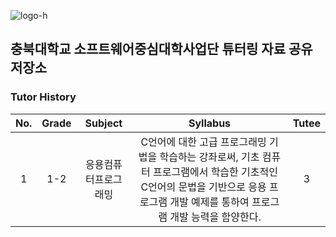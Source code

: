 ![logo-h](https://user-images.githubusercontent.com/56868605/188793420-13af109c-8a48-4274-8ce4-015cf59522d2.png)

## 충북대학교 소프트웨어중심대학사업단 튜터링 자료 공유 저장소

### Tutor History

| No. | Grade | Subject | Syllabus | Tutee |
| :---: | :---: | :---: | :---: | :---: |
| 1 | 1-2 | 응용컴퓨터프로그래밍 | C언어에 대한 고급 프로그래밍 기법을 학습하는 강좌로써, 기초 컴퓨터 프로그램에서 학습한 기초적인 C언어의 문법을 기반으로 응용 프로그램 개발 예제를 통하여 프로그램 개발 능력을 함양한다. | 3 |

